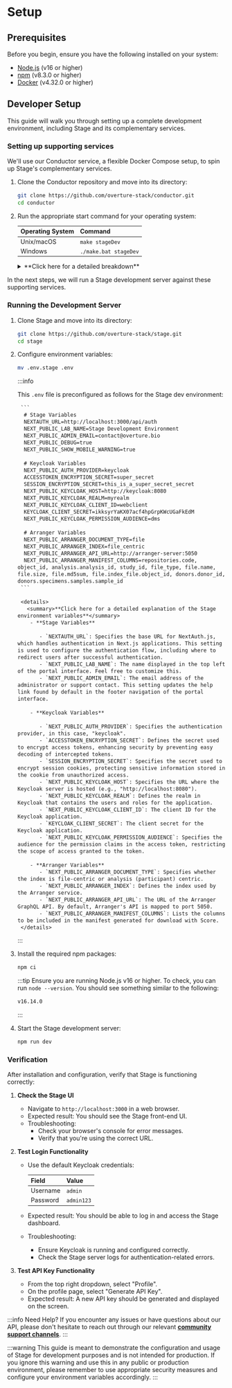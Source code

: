 # Setup

## Prerequisites

Before you begin, ensure you have the following installed on your system:

- [Node.js](https://nodejs.org/) (v16 or higher)
- [npm](https://www.npmjs.com/) (v8.3.0 or higher)
- [Docker](https://www.docker.com/) (v4.32.0 or higher)

## Developer Setup

This guide will walk you through setting up a complete development environment, including Stage and its complementary services.

### Setting up supporting services

We'll use our Conductor service, a flexible Docker Compose setup, to spin up Stage's complementary services.

1. Clone the Conductor repository and move into its directory:

   ```bash
   git clone https://github.com/overture-stack/conductor.git
   cd conductor
   ```

2. Run the appropriate start command for your operating system:

   | Operating System | Command             |
   | ---------------- | ------------------- |
   | Unix/macOS       | `make stageDev`     |
   | Windows          | `./make.bat stageDev` |

    <details>
    <summary>**Click here for a detailed breakdown**</summary>

   This command will set up all complementary services for Stage development as follows:

   ![Stage Dev](./assets/stageDev.svg 'Stage Dev Environment')

   | Service         | Port   | Description                                     | Purpose in Stage Development                          |
   | --------------- | ------ | ----------------------------------------------- | ----------------------------------------------------- |
   | Conductor       | -      | Orchestrates deployments and environment setups | Manages the overall development environment           |
   | Keycloak        | `8080` | Authorization and authentication service        | Provides OAuth2 authentication for Stage              |
   | Arranger Server | `5050` | GraphQL API for data querying                   | Handles data queries for Stage's search functionality |
   | Elasticsearch   | `9200` | Search and analytics engine                     | Stores and indexes data for Arranger                  |

   - Ensure all ports are free on your system before starting the environment.
   - You may need to adjust the ports in the `docker-compose.yml` file if you have conflicts with existing services.

   For more information on configuring and using these services, see our [Conductor documentation linked here](https://docs.overture.bio/docs/other-software/Conductor)

    </details>

In the next steps, we will run a Stage development server against these supporting services.

### Running the Development Server

1.  Clone Stage and move into its directory:

    ```bash
    git clone https://github.com/overture-stack/stage.git
    cd stage
    ```

2.  Configure environment variables:

    ```bash
    mv .env.stage .env
    ```

    :::info

    This `.env` file is preconfigured as follows for the Stage dev environment:

         ```
          # Stage Variables
          NEXTAUTH_URL=http://localhost:3000/api/auth
          NEXT_PUBLIC_LAB_NAME=Stage Development Environment
          NEXT_PUBLIC_ADMIN_EMAIL=contact@overture.bio
          NEXT_PUBLIC_DEBUG=true
          NEXT_PUBLIC_SHOW_MOBILE_WARNING=true

          # Keycloak Variables
          NEXT_PUBLIC_AUTH_PROVIDER=keycloak
          ACCESSTOKEN_ENCRYPTION_SECRET=super_secret
          SESSION_ENCRYPTION_SECRET=this_is_a_super_secret_secret
          NEXT_PUBLIC_KEYCLOAK_HOST=http://keycloak:8080
          NEXT_PUBLIC_KEYCLOAK_REALM=myrealm
          NEXT_PUBLIC_KEYCLOAK_CLIENT_ID=webclient
          KEYCLOAK_CLIENT_SECRET=ikksyrYaKX07acf4hpGrpKWcUGaFkEdM
          NEXT_PUBLIC_KEYCLOAK_PERMISSION_AUDIENCE=dms

          # Arranger Variables
          NEXT_PUBLIC_ARRANGER_DOCUMENT_TYPE=file
          NEXT_PUBLIC_ARRANGER_INDEX=file_centric
          NEXT_PUBLIC_ARRANGER_API_URL=http://arranger-server:5050
          NEXT_PUBLIC_ARRANGER_MANIFEST_COLUMNS=repositories.code, object_id, analysis.analysis_id, study_id, file_type, file.name, file.size, file.md5sum, file.index_file.object_id, donors.donor_id, donors.specimens.samples.sample_id
         ```

         <details>
           <summary>**Click here for a detailed explanation of the Stage environment variables**</summary>
            - **Stage Variables**

               - `NEXTAUTH_URL`: Specifies the base URL for NextAuth.js, which handles authentication in Next.js applications. This setting is used to configure the authentication flow, including where to redirect users after successful authentication.
               - `NEXT_PUBLIC_LAB_NAME`: The name displayed in the top left of the portal interface. Feel free to customize this.
               - `NEXT_PUBLIC_ADMIN_EMAIL`: The email address of the administrator or support contact. This setting updates the help link found by default in the footer navigation of the portal interface.

            - **Keycloak Variables**

               - `NEXT_PUBLIC_AUTH_PROVIDER`: Specifies the authentication provider, in this case, "keycloak".
               - `ACCESSTOKEN_ENCRYPTION_SECRET`: Defines the secret used to encrypt access tokens, enhancing security by preventing easy decoding of intercepted tokens.
               - `SESSION_ENCRYPTION_SECRET`: Specifies the secret used to encrypt session cookies, protecting sensitive information stored in the cookie from unauthorized access.
               - `NEXT_PUBLIC_KEYCLOAK_HOST`: Specifies the URL where the Keycloak server is hosted (e.g., "http://localhost:8080").
               - `NEXT_PUBLIC_KEYCLOAK_REALM`: Defines the realm in Keycloak that contains the users and roles for the application.
               - `NEXT_PUBLIC_KEYCLOAK_CLIENT_ID`: The client ID for the Keycloak application.
               - `KEYCLOAK_CLIENT_SECRET`: The client secret for the Keycloak application.
               - `NEXT_PUBLIC_KEYCLOAK_PERMISSION_AUDIENCE`: Specifies the audience for the permission claims in the access token, restricting the scope of access granted to the token.

            - **Arranger Variables**
               - `NEXT_PUBLIC_ARRANGER_DOCUMENT_TYPE`: Specifies whether the index is file-centric or analysis (participant) centric.
               - `NEXT_PUBLIC_ARRANGER_INDEX`: Defines the index used by the Arranger service.
               - `NEXT_PUBLIC_ARRANGER_API_URL`: The URL of the Arranger GraphQL API. By default, Arranger's API is mapped to port 5050.
               - `NEXT_PUBLIC_ARRANGER_MANIFEST_COLUMNS`: Lists the columns to be included in the manifest generated for download with Score.
         </details>

    :::

3.  Install the required npm packages:

    ```bash
    npm ci
    ```

    :::tip
    Ensure you are running Node.js v16 or higher. To check, you can run `node --version`. You should see something similar to the following:

    ```bash
    v16.14.0
    ```

    :::

4.  Start the Stage development server:

    ```bash
    npm run dev
    ```

### Verification

After installation and configuration, verify that Stage is functioning correctly:

1. **Check the Stage UI**

   - Navigate to `http://localhost:3000` in a web browser.
   - Expected result: You should see the Stage front-end UI.
   - Troubleshooting:
     - Check your browser's console for error messages.
     - Verify that you're using the correct URL.

2. **Test Login Functionality**

   - Use the default Keycloak credentials:

     | Field    | Value      |
     | -------- | ---------- |
     | Username | `admin`    |
     | Password | `admin123` |

   - Expected result: You should be able to log in and access the Stage dashboard.
   - Troubleshooting:
     - Ensure Keycloak is running and configured correctly.
     - Check the Stage server logs for authentication-related errors.

3. **Test API Key Functionality**
   - From the top right dropdown, select "Profile".
   - On the profile page, select "Generate API Key".
   - Expected result: A new API key should be generated and displayed on the screen.

:::info Need Help?
If you encounter any issues or have questions about our API, please don't hesitate to reach out through our relevant [**community support channels**](https://docs.overture.bio/community/support).
:::

:::warning
This guide is meant to demonstrate the configuration and usage of Stage for development purposes and is not intended for production. If you ignore this warning and use this in any public or production environment, please remember to use appropriate security measures and configure your environment variables accordingly.
:::
